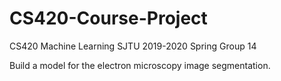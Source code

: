# CS420-Course-Project
CS420 Machine Learning
SJTU 2019-2020 Spring
Group 14 

Build a model for the electron microscopy image segmentation.
